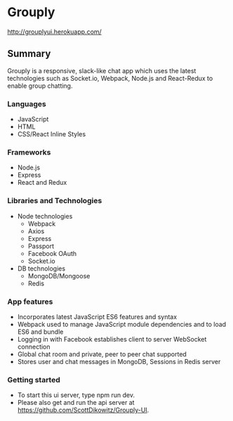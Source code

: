 # Grouply

http://grouplyui.herokuapp.com/

## Summary

Grouply is a responsive, slack-like chat app which uses the latest technologies such as Socket.io, Webpack, Node.js and React-Redux to enable group chatting.

### Languages

* JavaScript
* HTML
* CSS/React Inline Styles

### Frameworks

* Node.js
* Express
* React and Redux

### Libraries and Technologies

* Node technologies
  + Webpack
  + Axios
  + Express
  + Passport
  + Facebook OAuth
  + Socket.io
* DB technologies
  + MongoDB/Mongoose
  + Redis

### App features

- Incorporates latest JavaScript ES6 features and syntax
- Webpack used to manage JavaScript module dependencies and to load ES6 and bundle
- Logging in with Facebook establishes client to server WebSocket connection
- Global chat room and private, peer to peer chat supported
- Stores user and chat messages in MongoDB, Sessions in Redis server

### Getting started

- To start this ui server, type npm run dev.
- Please also get and run the api server at https://github.com/ScottDikowitz/Grouply-UI.
